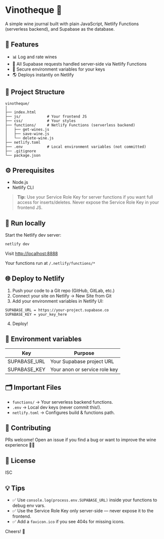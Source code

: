 # Vinotheque 🍷

A simple wine journal built with plain JavaScript, Netlify Functions (serverless backend), and Supabase as the database.

## 🚀 Features

- 📊 Log and rate wines
- 🔐 All Supabase requests handled server-side via Netlify Functions
- 🔑 Secure environment variables for your keys
- 🌎 Deploys instantly on Netlify

## 📂 Project Structure

```
vinotheque/
│
├── index.html
├── js/            # Your frontend JS
├── css/           # Your styles
├── functions/     # Netlify Functions (serverless backend)
│   ├── get-wines.js
│   ├── save-wine.js
│   └── delete-wine.js
├── netlify.toml
├── .env           # Local environment variables (not committed)
├── .gitignore
└── package.json
```

## ⚙️ Prerequisites

- Node.js
- Netlify CLI

> **Tip:** Use your Service Role Key for server functions if you want full access for inserts/deletes. Never expose the Service Role Key in your frontend JS.

## 🧪 Run locally

Start the Netlify dev server:

```bash
netlify dev
```

Visit [http://localhost:8888](http://localhost:8888)

Your functions run at `/.netlify/functions/*`

## 🌐 Deploy to Netlify

1. Push your code to a Git repo (GitHub, GitLab, etc.)
2. Connect your site on Netlify → New Site from Git
3. Add your environment variables in Netlify UI:

```
SUPABASE_URL = https://your-project.supabase.co
SUPABASE_KEY = your_key_here
```

4. Deploy!

## 🔑 Environment variables

| Key          | Purpose                       |
| ------------ | ----------------------------- |
| SUPABASE_URL | Your Supabase project URL     |
| SUPABASE_KEY | Your anon or service role key |

## 🗂️ Important Files

- `functions/` → Your serverless backend functions.
- `.env` → Local dev keys (never commit this!).
- `netlify.toml` → Configures build & functions path.

## 🤝 Contributing

PRs welcome! Open an issue if you find a bug or want to improve the wine experience 🍷✨

## 📝 License

ISC

## 💡 Tips

- ✅ Use `console.log(process.env.SUPABASE_URL)` inside your functions to debug env vars.
- ✅ Use the Service Role Key only server-side — never expose it to the frontend.
- ✅ Add a `favicon.ico` if you see 404s for missing icons.

Cheers! 🥂
